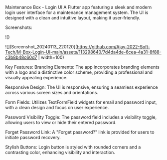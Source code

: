 Maintenance Box - Login UI
A Flutter app featuring a sleek and modern login user interface for a maintenance management system. The UI is designed with a clean and intuitive layout, making it user-friendly.


Screenshots:

![)

![](Screenshot_20240113_220120](https://github.com/Ajay-2022-Soft-Tech/M-Box-Login-UI-main/assets/113298640/7d4da4de-6cea-4a31-8f88-c3b8b48c60d7 | width=100)


Key Features:
Branding Elements: The app incorporates branding elements with a logo and a distinctive color scheme, providing a professional and visually appealing experience.

Responsive Design: The UI is responsive, ensuring a seamless experience across various screen sizes and orientations.

Form Fields: Utilizes TextFormField widgets for email and password input, with a clean design and focus on user experience.

Password Visibility Toggle: The password field includes a visibility toggle, allowing users to view or hide their entered password.

Forget Password Link: A "Forget password?" link is provided for users to initiate password recovery.

Stylish Buttons: Login button is styled with rounded corners and a contrasting color, enhancing visibility and interaction.
